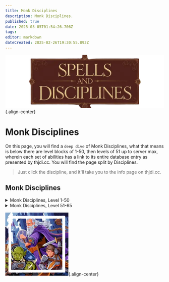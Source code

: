 ```yaml
---
title: Monk Disciplines
description: Monk Disciplines.
published: true
date: 2025-03-05T01:54:26.706Z
tags: 
editor: markdown
dateCreated: 2025-02-26T19:30:55.893Z
---
```


![spellsdisciplines.webp](/classes-and-abilities/spellsdisciplines.webp){.align-center}

# Monk Disciplines


On this page, you will find a `deep dive` of Monk Disciplines, what that means is below there are level blocks of 1-50, then levels of 51 up to server max, wherein each set of abilities has a link to its entire database entry as presented by thjdi.cc. You will find the page split by Disciplines.


> Just click the discipline, and it'll take you to the info page on thjdi.cc.

## Monk Disciplines
<details>
	<summary> Monk Disciplines, Level 1-50 </summary>

|Discipline Name|Level|
|---|---|
|<a href="https://www.thjdi.cc/spell/5225" target="_blank">Throw Stone</a>|1|
|<a href="https://www.thjdi.cc/spell/25060" target="_blank">Elbow Strike</a>|5|
|<a href="https://www.thjdi.cc/spell/4721" target="_blank">Focused Will Discipline</a>|10|
|<a href="https://www.thjdi.cc/spell/4585" target="_blank">Resistant Discipline</a>|30|
|<a href="https://www.thjdi.cc/spell/4614" target="_blank">Phantom Zephyr</a>|35|
|<a href="https://www.thjdi.cc/spell/4587" target="_blank">Fearless Discipline</a>|40|
|<a href="https://www.thjdi.cc/spell/4683" target="_blank">Phantom Wind</a>|50|

</details>

<details>
	<summary> Monk Disciplines, Level 51-65 </summary>

|Discipline Name|Level|
|---|---|
|<a href="https://www.thjdi.cc/spell/4510" target="_blank">Stonestance Discipline</a>|51|
|<a href="https://www.thjdi.cc/spell/4511" target="_blank">Thunderkick Discipline</a>|52|
|<a href="https://www.thjdi.cc/spell/4509" target="_blank">Whirlwind Discipline</a>|53|
|<a href="https://www.thjdi.cc/spell/4502" target="_blank">Voiddance Discipline</a>|54|
|<a href="https://www.thjdi.cc/spell/8923" target="_blank">Disciple's Aura</a>|55|
|<a href="https://www.thjdi.cc/spell/4512" target="_blank">Innerflame Discipline</a>|56|
|<a href="https://www.thjdi.cc/spell/4513" target="_blank">Hundred Fists Discipline</a>|57|
|<a href="https://www.thjdi.cc/spell/4684" target="_blank">Phantom Echo</a>|57|
|<a href="https://www.thjdi.cc/spell/4507" target="_blank">Silentfist Discipline</a>|59|
|<a href="https://www.thjdi.cc/spell/4508" target="_blank">Ashenhand Discipline</a>|60|
|<a href="https://www.thjdi.cc/spell/6752" target="_blank">Leopard Claw</a>|61|
|<a href="https://www.thjdi.cc/spell/4692" target="_blank">Planeswalk Discipline</a>|61|
|<a href="https://www.thjdi.cc/spell/4687" target="_blank">Healing Will Discipline</a>|63|
|<a href="https://www.thjdi.cc/spell/4691" target="_blank">Speed Focus Discipline</a>|63|
|<a href="https://www.thjdi.cc/spell/4698" target="_blank">Phantom Call</a>|64|
|<a href="https://www.thjdi.cc/spell/5020" target="_blank">Ancient: Phantom Chaos</a>|65|
|<a href="https://www.thjdi.cc/spell/4690" target="_blank">Earthwalk Discipline</a>|65|
|<a href="https://www.thjdi.cc/spell/5019" target="_blank">Phantom Shadow</a>|65|

</details>

![pagebreak1.webp](/pagebreak1.webp){.align-center}